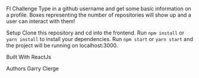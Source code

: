 FI Challenge
Type in a github username and get some basic information on a profile. Boxes representing the number of repositories will show up and a user can interact with them!

Setup
Clone this repository and cd into the frontend.
Run `npm install` or `yarn install` to install your dependencies.
Run `npm start` or `yarn start` and the project will be running on localhost:3000.

Built With
ReactJs

Authors
Garry Clerge
